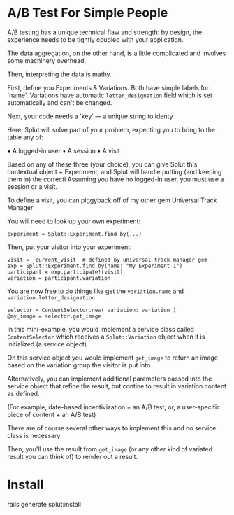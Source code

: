 
# A/B Test For Simple People

A/B testing has a unique technical flaw and strength: by design, the experience needs to be tightly coupled with your application.

The data aggregation, on the other hand, is a little complicated and involves some machinery overhead.

Then, interpreting the data is mathy. 

First, define you Experiments & Variations. Both have simple labels for 'name'. Variations have automatic `letter_designation` field which is set automatically and can't be changed.

Next, your code needs a 'key' — a unique string to identy

Here, Splut will solve part of your problem, expecting you to bring to the table any of:

• A logged-in user
• A session
• A visit

Based on any of these three (your choice), you can give Splut this contextual object + Experiment, and Splut will handle putting (and keeping them in) the correcti
Assuming you  have no logged-in user, you must use a session or a visit.

To define a visit, you can piggyback off of my other gem Universal Track Manager



You will need to look up your own experiment:
```
experiment = Splut::Experiment.find_by(...)
```

Then, put your visitor into your experiment:

```
visit =  current_visit  # defined by universal-track-manager gem
exp = Splut::Experiment.find_by(name: "My Experiment 1")
participant = exp.participate!(visit)
variation = participant.variation
```

You are now free to do things like get the `variation.name` and `variation.letter_designation`

```
selector = ContentSelector.new( variation: variation )
@my_image = selector.get_image
```

In this mini-example, you would implement a service class called `ContentSelector` which receives a `Splut::Variation` object when it is initialized (a service object).

On this service object you would implement `get_image` to return an image based on the variation group the visitor is put into. 

Alternatively, you can implement additional parameters passed into the service object that refine the result, but contine to result in variation content as defined. 

(For example, date-based incentivization + an A/B test; or, a user-specific piece of content + an A/B test)

There are of course several other ways to implement this and no service class is necessary. 

Then, you'll use the result from `get_image` (or any other kind of variated result you can think of) to render out a result.

# Install

rails generate splut:install